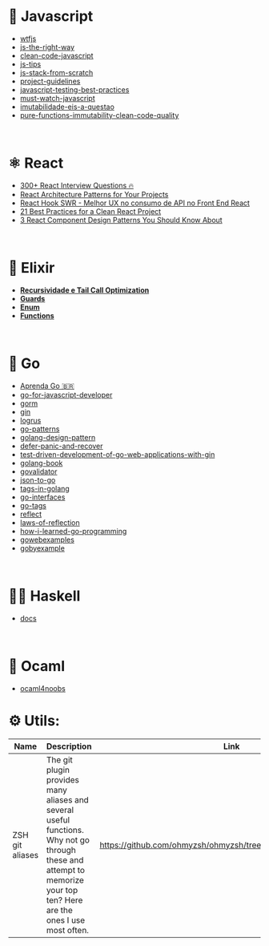 # 💛 Javascript
- [wtfjs](https://github.com/denysdovhan/wtfjs)
- [js-the-right-way](https://github.com/braziljs/js-the-right-way)
- [clean-code-javascript](https://github.com/ryanmcdermott/clean-code-javascript)
- [js-tips](https://github.com/loverajoel/jstips)
- [js-stack-from-scratch](https://github.com/verekia/js-stack-from-scratch)
- [project-guidelines](https://github.com/elsewhencode/project-guidelines)
- [javascript-testing-best-practices](https://github.com/goldbergyoni/javascript-testing-best-practices)
- [must-watch-javascript](https://github.com/AllThingsSmitty/must-watch-javascript)
- [imutabilidade-eis-a-questao](https://medium.com/opensanca/imutabilidade-eis-a-quest%C3%A3o-507fde8c6686)
- [pure-functions-immutability-clean-code-quality](https://blog.codecasts.com.br/pure-finctions-immutability-clean-code-quality-31825b0d7516)

<br/>

# ⚛ React
- [300+ React Interview Questions 🔥](https://dev.to/aviyel/300-react-interview-questions-4dag)
- [React Architecture Patterns for Your Projects](https://medium.com/stackanatomy/react-architecture-patterns-for-your-projects-6f495448f04bg)
- [React Hook SWR - Melhor UX no consumo de API no Front End React](https://blog.rocketseat.com.br/react-hook-swr-melhor-ux-no-consumo-de-api-no-front-end-react/)
- [21 Best Practices for a Clean React Project](https://betterprogramming.pub/21-best-practices-for-a-clean-react-project-df788a682fb)
- [3 React Component Design Patterns You Should Know About](https://blog.openreplay.com/3-react-component-design-patterns-you-should-know-about)

<br/>

# 🍹 Elixir 
- [**Recursividade e Tail Call Optimization**](https://www.notion.so/Recursividade-e-Tail-Call-Optimization-79f2a8103b174d6db58d8bea19546c0d)
- [**Guards**](https://hexdocs.pm/elixir/guards.html)
- [**Enum**](https://hexdocs.pm/elixir/1.12/Enum.html)
- [**Functions**](https://elixirschool.com/en/lessons/basics/functions/)

<br/>

# 🦔 Go 
- [Aprenda Go 🇧🇷](https://www.youtube.com/watch?v=WiGU_ZB-u0w&list=PLCKpcjBB_VlBsxJ9IseNxFllf-UFEXOdg&ab_channel=AprendaGo)
- [go-for-javascript-developer](https://github.com/pazams/go-for-javascript-developers)
- [gorm](https://github.com/jinzhu/gorm)
- [gin](https://github.com/gin-gonic/gin)
- [logrus](https://github.com/sirupsen/logrus)
- [go-patterns](https://github.com/tmrts/go-patterns)
- [golang-design-pattern](https://github.com/senghoo/golang-design-pattern)
- [defer-panic-and-recover](https://go.dev/blog/defer-panic-and-recover)
- [test-driven-development-of-go-web-applications-with-gin](https://semaphoreci.com/community/tutorials/test-driven-development-of-go-web-applications-with-gin)
- [golang-book](https://www.golang-book.com/books/intro/10)
- [govalidator](https://github.com/asaskevich/govalidator)
- [json-to-go](https://mholt.github.io/json-to-go/)
- [tags-in-golang](https://medium.com/golangspec/tags-in-golang-3e5db0b8ef3e)
- [go-interfaces](https://sweetohm.net/article/go-interfaces.en.html)
- [go-tags](https://flaviocopes.com/go-tags/)
- [reflect](https://pkg.go.dev/reflect)
- [laws-of-reflection](https://go.dev/blog/laws-of-reflection)
- [how-i-learned-go-programming](https://dev.to/codehakase/how-i-learned-go-programming)
- [gowebexamples](https://gowebexamples.com/)
- [gobyexample](https://gobyexample.com/)

<br/>

# 👨‍💻 Haskell 
- [docs](https://www.haskell.org/documentation/)

<br/>

# 🐫 Ocaml
- [ocaml4noobs](https://github.com/Camilotk/ocaml4noobs)



# ⚙️ Utils:
| Name | Description | Link |
| ---- | ----------- | ------ |
| ZSH git aliases | The git plugin provides many aliases and several useful functions. Why not go through these and attempt to memorize your top ten? Here are the ones I use most often. | https://github.com/ohmyzsh/ohmyzsh/tree/master/plugins/git#aliases 
